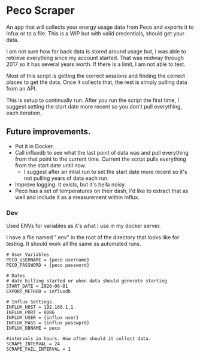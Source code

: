 # Peco Scraper

An app that will collects your energy usage data from Peco and exports it to Infux or to a file. 
This is a WIP but with valid credentials, should get your data. 

I am not sure how far back data is stored around usage but, I was able to retrieve everything since my account started. That was midway through 2017 so it has several years worth. If there is a limit, I am not able to test. 

Most of this script is getting the correct sessions and finding the correct places to get the data. Once it collects that, the rest is simply pulling data from an API. 

This is setup to continually run. After you run the script the first time, I suggest setting the start date more recent so you don't pull everything, each iteration. 

## Future improvements.
- Put it in Docker. 
- Call influxdb to see what the last point of data was and pull everything from that point to the current time. Current the script pulls everything from the start date until now.
  - I suggest after an intial run to set the start date more recent so it's not pulling years of data each run. 
- Improve logging. It exists, but it's hella noisy. 
- Peco has a set of temperatures on their dash, I'd like to extract that as well and include it as a measurement within Influx. 


### Dev
Used ENVs for variables as it's what I use in my docker server.

I have a file named ".env" in the root of the directory that looks like for testing. It should work all the same as automated runs. 

```env
# User Variables
PECO_USERNAME = {peco username}
PECO_PASSWORD = {peco password}

# Dates
# date billing started or when data should generate starting
START_DATE = 2020-06-01
EXPORT_METHOD = influxdb

# Influx Settings. 
INFLUX_HOST = 192.168.1.1 
INFLUX_PORT = 8086
INFLUX_USER = {influx user} 
INFLUX_PASS = {influx passwprd}
INFLUX_DBNAME = peco 

#intervals in hours. How often should it collect data. 
SCRAPE_INTERVAL = 24 
SCRAPE_FAIL_INTERVAL = 1

```




